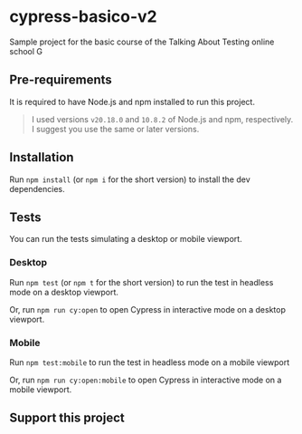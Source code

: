 # cypress-basico-v2

Sample project for the basic course of the Talking About Testing online school
G

## Pre-requirements

It is required to have Node.js and npm installed to run this project.

> I used versions `v20.18.0` and `10.8.2` of Node.js and npm, respectively. I suggest you use the same or later versions.

## Installation

Run `npm install` (or `npm i` for the short version) to install the dev dependencies.

## Tests

You can run the tests simulating a desktop or mobile viewport.

### Desktop
Run `npm test` (or `npm t` for the short version) to run the test in headless mode on a desktop viewport.

Or, run `npm run cy:open` to open Cypress in interactive mode on a desktop viewport.

### Mobile


Run `npm test:mobile` to run the test in headless mode on a mobile viewport

Or, run `npm run cy:open:mobile` to open Cypress in interactive mode on a mobile viewport.

## Support this project
